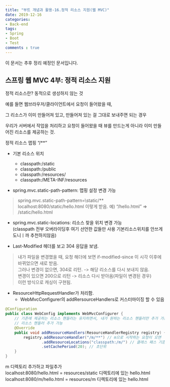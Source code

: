 ```yaml
---
title: "부트 개념과 활용-16.정적 리소스 지원(웹 MVC)"
date: 2019-12-16
categories:
- Back-end
tags:
- Spring 
- Boot
- Test
comments : true
---
```


이 문서는 추후 정리 예정인 문서입니다.

## 스프링 웹 MVC 4부: 정적 리소스 지원

정적 리소스란? 동적으로 생성하지 않는 것      

예를 들면 웹브라우저/클라이언트에서 요청이 들어왔을 때,     

그 리소스가 이미 만들어져 있고, 만들어져 있는 걸 그대로 보내주면 되는 경우

우리가 서버에서 작업을 처리하고 요청이 들어왔을 때 뷰를 만드는게 아니라 이미 만들어진 리소스를 제공하는 것.


정적 리소스 맵핑 “/**”
- 기본 리소스 위치
  - classpath:/static
  - classpath:/public
  - classpath:/resources/
  - classpath:/META-INF/resources
  
- spring.mvc.static-path-pattern: 맵핑 설정 변경 가능
>spring.mvc.static-path-pattern=\static/**
localhost:8080/static/hello.html 이렇게 받음.
예) “/hello.html” => /static/hello.html

- spring.mvc.static-locations: 리소스 찾을 위치 변경 가능           
(classpath 전부 오버라이딩후 여기 선언한 값들만 사용 기본리소스위치를 안쓰게도니ㅣ까 추천하지않음)


- Last-Modified 헤더를 보고 304 응답을 보냄.
>내가 파일을 변경했을 때, 요청 해더에 보면 if-modified-since 이 시각 이후에 바뀌었으면 새로 받음.       
그러나 변경이 없으면, 304로 리턴. -> 해당 리소스를 다시 보내지 않음.      
변경이 있으면 200으로 리턴 -> 리소스 다시 받아옴(파일이 변경된 경우)       
이런 방식으로 캐싱이 구현됨.                 

- ResourceHttpRequestHandler가 처리함.
  - WebMvcConfigurer의 addRersourceHandlers로 커스터마이징 할 수 있음
~~~java
@Configuration
public class WebConfig implements WebMvcConfigurer {
    // 기존에 제공하는 리소스 핸들러는 유지하면서, 내가 원하는 리소스 핸들러만 추가 가능
    // 리소스 핸들러 추가 가능
    @Override
    public void addResourceHandlers(ResourceHandlerRegistry registry) {
        registry.addResourceHandler("/m/**") // m으로 시작하는 요청이 오면
                .addResourceLocations("classpath:/m/") // 클래스 패스 기준으로 m디렉토리 밑에서 제공한다.
                .setCachePeriod(20); // 초단위
    }
}
~~~

m 디렉토리 추가하고 파일추가        
localhost:8080/hello.html = resources/static 디렉토리에 있는 hello.html        
localhost:8080/m/hello.html = resources/m 디렉토리에 있는 hello.html              

